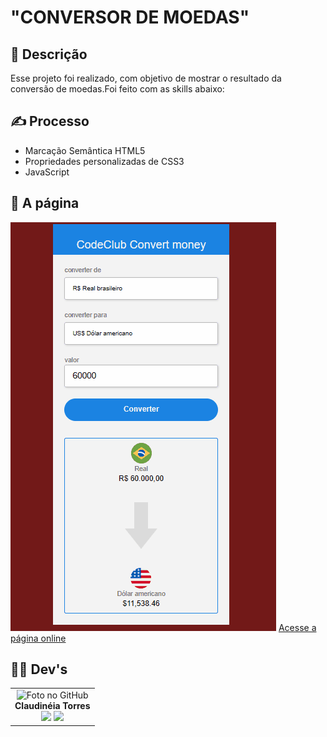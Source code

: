 # "CONVERSOR DE MOEDAS"

## 📜 Descrição
Esse projeto foi realizado, com objetivo de mostrar o resultado da conversão de moedas.Foi feito com as skills 
abaixo:

## ✍ Processo
- Marcação Semântica HTML5
- Propriedades personalizadas de CSS3
- JavaScript

## 📝 A página
<img src="./src/img/gif.gif"></img>
<a href="https://clau4705.github.io/JavaScript1/" target= "_blank">Acesse a página online</a>



## 👩‍💻 Dev's
<table align="center">
  <tr>
    

  <td align="center">
      <div>
        <img src="https://avatars.githubusercontent.com/u/117130898?v=4" width="120px;" alt="Foto no GitHub"/><br>
          <b> Claudinéia Torres </b><br>
            <a href="https://www.linkedin.com/in/claudineia-torres-00456b239/" alt="Linkedin"><img src="https://img.shields.io/badge/LinkedIn-0077B5?style=for-the-badge&logo=linkedin&logoColor=white" height="20"></a>
            <a href="https://github.com/Clau4705" alt="GitHub"><img src="https://img.shields.io/badge/GitHub-100000?style=for-the-badge&logo=github&logoColor=white" height="20"></a>
      </div>
    </td>

  </tr>
</table>


